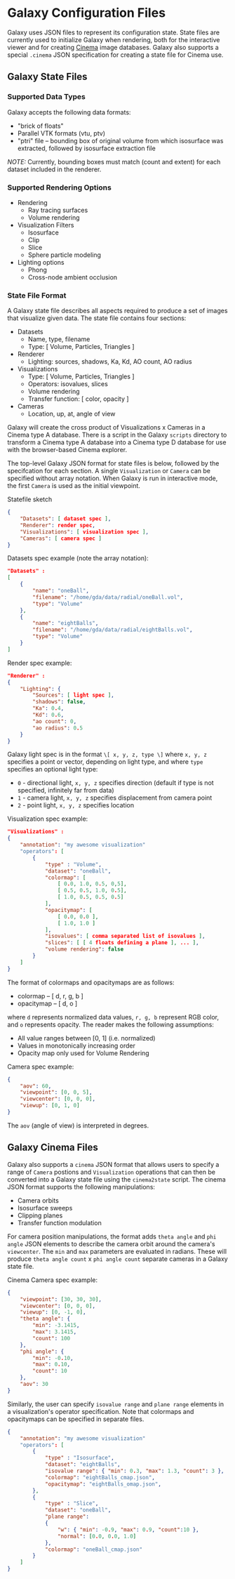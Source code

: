 # Galaxy Configuration Files

Galaxy uses JSON files to represent its configuration state. State files are currently used to initialize Galaxy when rendering, both for the interactive viewer and for creating [Cinema][1] image databases. Galaxy also supports a special `.cinema` JSON specification for creating a state file for Cinema use.

## Galaxy State Files
### Supported Data Types

Galaxy accepts the following data formats:

* "brick of floats"
* Parallel VTK formats (vtu, ptv)
* "ptri" file – bounding box of original volume from which isosurface was extracted, followed by isosurface extraction file

*NOTE:* Currently, bounding boxes must match (count and extent) for each dataset included in the renderer. 

### Supported Rendering Options

* Rendering
    - Ray tracing surfaces
    - Volume rendering
* Visualization Filters
    - Isosurface
    - Clip
    - Slice
    - Sphere particle modeling
* Lighting options 
    - Phong
    - Cross-node ambient occlusion

### State File Format

A Galaxy state file describes all aspects required to produce a set of images that visualize given data. The state file contains four sections:

* Datasets
    - Name, type, filename
    - Type: \[ Volume, Particles, Triangles \]
* Renderer
    - Lighting: sources, shadows, Ka, Kd, AO count, AO radius
* Visualizations
    - Type: \[ Volume, Particles, Triangles \]
    - Operators: isovalues, slices
    - Volume rendering
    - Transfer function: \[ color, opacity \]
* Cameras
    - Location, up, at, angle of view

Galaxy will create the cross product of Visualizations x Cameras in a Cinema type A database. There is a script in the Galaxy `scripts` directory to transform a Cinema type A database into a Cinema type D database for use with the browser-based Cinema explorer.

The top-level Galaxy JSON format for state files is below, followed by the specifcation for each section. A single `Visualization` or `Camera` can be specified without array notation. When Galaxy is run in interactive mode, the first `Camera` is used as the initial viewpoint.  

Statefile sketch
```json
{
    "Datasets": [ dataset spec ], 
    "Renderer": render spec, 
    "Visualizations": [ visualization spec ], 
    "Cameras": [ camera spec ]
}
```

Datasets spec example (note the array notation):
```json
"Datasets" :
[
    {
        "name": "oneBall",
        "filename": "/home/gda/data/radial/oneBall.vol", 
        "type": "Volume"
    }, 
    {
        "name": "eightBalls",
        "filename": "/home/gda/data/radial/eightBalls.vol", 
        "type": "Volume"
    } 
]
```

Render spec example:
```json
"Renderer" :
{
    "Lighting": {
        "Sources": [ light spec ], 
        "shadows": false,
        "Ka": 0.4,
        "Kd": 0.6,
        "ao count": 0,
        "ao radius": 0.5 
    }
}
```

Galaxy light spec is in the format `\[ x, y, z, type \]` where `x, y, z` specifies a point or vector, depending on light type, and where `type` specifies an optional light type: 

* `0` - directional light, `x, y, z` specifies direction (default if type is not specified, infinitely far from data)
* `1` - camera light, `x, y, z` specifies displacement from camera point
* `2` - point light, `x, y, z` specifies location 

Visualization spec example:
```json
"Visualizations" : 
{
    "annotation": "my awesome visualization"
    "operators": [
        {
            "type" : "Volume",
            "dataset": "oneBall",
            "colormap": [
                [ 0.0, 1.0, 0.5, 0,5],
                [ 0.5, 0.5, 1.0, 0.5], 
                [ 1.0, 0.5, 0.5, 0.5]
            ], 
            "opacitymap": [
                [ 0.0, 0.0 ],
                [ 1.0, 1.0 ] 
            ],
            "isovalues": [ comma separated list of isovalues ], 
            "slices": [ [ 4 floats defining a plane ], ... ], 
            "volume rendering": false
        }
    ]
}
```

The format of colormaps and opacitymaps are as follows:

* colormap – \[ d, r, g, b \]
* opacitymap – \[ d, o \] 
 
where `d` represents normalized data values, `r, g, b` represent RGB color, and `o` represents opacity. The reader makes the following assumptions:

* All value ranges between \[0, 1\] (i.e. normalized)
* Values in monotonically increasing order 
* Opacity map only used for Volume Rendering


Camera spec example:
```json
{
    "aov": 60, 
    "viewpoint": [0, 0, 5], 
    "viewcenter": [0, 0, 0], 
    "viewup": [0, 1, 0]
}
```
The `aov` (angle of view) is interpreted in degrees.


## Galaxy Cinema Files

Galaxy also supports a `cinema` JSON format that allows users to specify a range of `Camera` postions and `Visualization` operations that can then be converted into a Galaxy state file using the `cinema2state` script. The cinema JSON format supports the following manipulations:

* Camera orbits
* Isosurface sweeps
* Clipping planes
* Transfer function modulation

For camera position manipulations, the format adds `theta angle` and `phi angle` JSON elements to describe the camera orbit around the camera's `viewcenter`. The `min` and `max` parameters are evaluated in radians. These will produce `theta angle count` x `phi angle count` separate cameras in a Galaxy state file.

Cinema Camera spec example:
```json
{
    "viewpoint": [30, 30, 30], 
    "viewcenter": [0, 0, 0], 
    "viewup": [0, -1, 0], 
    "theta angle": {
        "min": -3.1415, 
        "max": 3.1415, 
        "count": 100
    }, 
    "phi angle": {
        "min": -0.10, 
        "max": 0.10, 
        "count": 10
    },
    "aov": 30 
}
```

Similarly, the user can specify `isovalue range` and `plane range` elements in a visualization's operator specification. Note that colormaps and opacitymaps can be specified in separate files.

```json
{
    "annotation": "my awesome visualization"
    "operators": [
        {
            "type" : "Isosurface",
            "dataset": "eightBalls",
            "isovalue range": { "min": 0.3, "max": 1.3, "count": 3 },
            "colormap": "eightBalls_cmap.json",
            "opacitymap": "eightBalls_omap.json",
        }, 
        {
            "type" : "Slice",
            "dataset": "oneBall",
            "plane range":
            {
                "w": { "min": -0.9, "max": 0.9, "count":10 },
                "normal": [0.0, 0.0, 1.0]
            },
            "colormap": "oneBall_cmap.json"
        }
    ]
}
```


[1]: https://www.cinemascience.org/